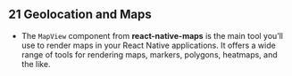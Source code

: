 ## 21 Geolocation and Maps
- The `MapView` component from **react-native-maps** is the main tool you’ll use to render maps in your React Native applications. It offers a wide range of tools for rendering maps, markers, polygons, heatmaps, and the like.